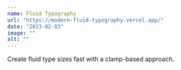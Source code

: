 ```yaml
---
name: Fluid Typography
url: "https://modern-fluid-typography.vercel.app/"
date: "2023-02-03"
image: ""
alt: ""
---
```


Create fluid type sizes fast with a clamp-based approach.
